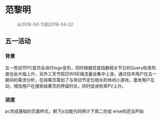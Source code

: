 # 范黎明

> 从2016-04-15到2016-04-22

## 五一活动

### 背景

五一劳动节PC首页会进行logo变形，同时根据百度指数相关节日的Query检索热度也会大幅上升，另外三天节假日WISE端流量会集中上涨，通过往年用户在五一期间的需求分析，在结果页策划了与劳动节定位相关的休闲小游戏，激发用户互动，增加用户在搜索结果页的停留时长，同时促进检索PV上升。

### 进度

pc完成基础的页面样式，剩下js功能代码预计下周二完成
wise的还没开始



